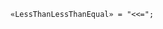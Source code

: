 <!-- This file is generated automatically by infrastructure scripts. Please don't edit by hand. -->

```{ .ebnf .slang-ebnf #LessThanLessThanEqual }
«LessThanLessThanEqual» = "<<=";
```
